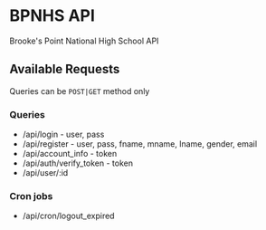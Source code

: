 # BPNHS API
Brooke's Point National High School API
## Available Requests
Queries can be `POST|GET` method only
### Queries
 - /api/login - user, pass
 - /api/register - user, pass, fname, mname, lname, gender, email
 - /api/account_info - token
 - /api/auth/verify_token - token
 - /api/user/:id
### Cron jobs
 - /api/cron/logout_expired